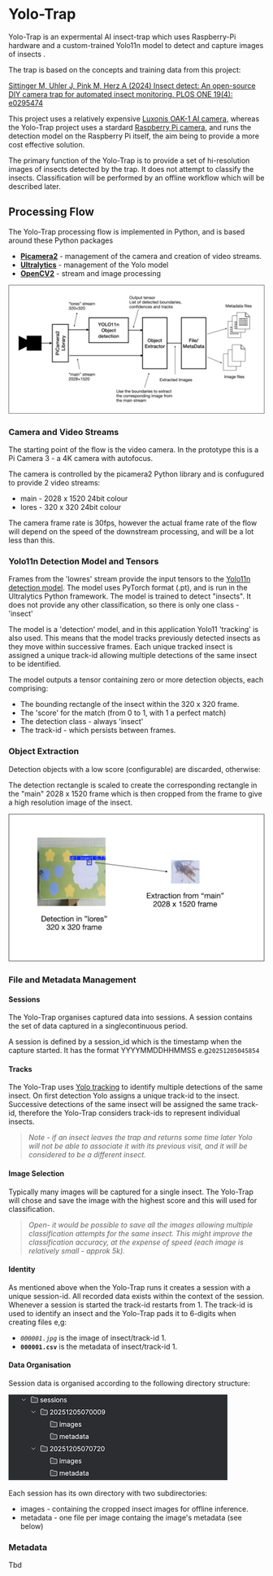 # Yolo-Trap

Yolo-Trap is an expermental AI insect-trap which uses Raspberry-Pi hardware and a  custom-trained Yolo11n model to detect and capture images of insects .

The trap is based on the concepts and training data from this project:

[Sittinger M, Uhler J, Pink M, Herz A (2024) Insect detect: An open-source DIY camera trap for automated insect monitoring. PLOS ONE 19(4): e0295474](https://doi.org/10.1371/journal.pone.0295474)

This project uses a relatively expensive [Luxonis OAK-1 AI camera,](https://shop.luxonis.com/products/oak-1?variant=42664380334303) whereas the Yolo-Trap project uses a stardard [Raspberry Pi camera](https://www.raspberrypi.com/documentation/accessories/camera.html), and runs the detection model on the Raspberry Pi itself, the aim being to provide a more cost effective solution.

The primary function of the Yolo-Trap is to provide a set of hi-resolution images of insects detected by the trap. It does not attempt to classify the insects. Classification will be performed by an offline workflow which will be described later.

## Processing Flow

The Yolo-Trap processing flow is implemented in Python, and is based around these Python packages

- **[Picamera2](https://datasheets.raspberrypi.com/camera/picamera2-manual.pdf)** - management of the camera and creation of video streams.
- **[Ultralytics](https://docs.ultralytics.com/usage/python/)** - management of the Yolo model
- **[OpenCV2](https://pypi.org/project/opencv-python/)** - stream and image processing



![architecture](images/architecture.png)

### Camera and Video Streams

The starting point of the flow is the video camera. In the prototype this is a Pi Camera 3  - a 4K camera with autofocus.

The camera is controlled by the picamera2 Python library and is confugured to provide 2 video streams:

- main - 2028 x 1520 24bit colour
- lores - 320 x 320 24bit colour

The camera frame rate is 30fps, however the actual frame rate of the flow will depend on the speed of the downstream processing, and will be a lot less than this.

### Yolo11n Detection Model and Tensors

Frames from the 'lowres' stream provide the input tensors to the [Yolo11n detection model](https://docs.ultralytics.com/tasks/detect/). The model uses PyTorch format (.pt), and is run in the Ultralytics Python framework.  The model is trained to detect "insects".  It does not provide any other classification, so there is only one class - 'insect'

The model is a 'detection' model, and in this application Yolo11 'tracking'  is also used. This means that the model tracks previously detected insects as they move within successive frames. Each unique tracked insect is assigned a unique track-id allowing multiple detections of the same insect to be  identified. 

The model outputs a tensor containing zero or more detection objects, each comprising:

- The bounding rectangle of the insect within the 320 x 320 frame.
- The 'score' for the match (from 0 to 1, with  1 a perfect match)
- The detection class - always 'insect'
- The track-id - which persists between frames.

### Object Extraction

Detection objects with a low score (configurable) are discarded, otherwise:

The detection rectangle is scaled to create the corresponding rectangle in the "main" 2028 x 1520 frame which is then cropped from the frame to give a high resolution image of the insect.

![extraction](images/extraction.png)

### File and Metadata Management

#### Sessions

The Yolo-Trap organises captured data into sessions. A session contains the set of data captured in a singlecontinuous period. 

A session is defined by a session_id which is the timestamp when the capture started. It has the format  YYYYMMDDHHMMSS e.g`20251205045854`

#### Tracks

The Yolo-Trap uses [Yolo tracking](https://docs.ultralytics.com/modes/track/) to identify multiple detections of the same insect.  On first detection Yolo assigns a unique track-id to the insect. Successive detections of the same insect will be assigned the same track-id, therefore the Yolo-Trap considers track-ids to represent individual insects.

> *Note - if an insect leaves the trap and returns some time later Yolo will not be able to associate it with its previous visit, and it will be considered to be a different insect.*

#### Image Selection

Typically many images will be captured for a single insect. The Yolo-Trap will chose and save the image with the highest score and this will used for classification.

> *Open- it would be possible to save all the images allowing multiple classification attempts for the same insect. This might improve the classification accuracy, at the expense of speed (each image is relatively small - approk 5k).*

#### Identity

As mentioned above when the Yolo-Trap runs it creates a session with a unique session-id. All recorded data exists within the context of the session. Whenever a session is started the track-id restarts from 1. The track-id is used to identify an insect and the Yolo-Trap pads it to 6-digits when creating files e,g:

- *`000001.jpg`* is the image of insect/track-id 1.
- **`000001.csv`** is the metadata of insect/track-id 1.

#### Data Organisation

Session data is organised according to the following directory structure:

<img src="images/session.png" alt="session"  />

Each session has its own directory with two subdirectories:

- images - containing the cropped insect images for offline inference.
- metadata - one file per image containg the image's metadata (see below)

### Metadata

Tbd
